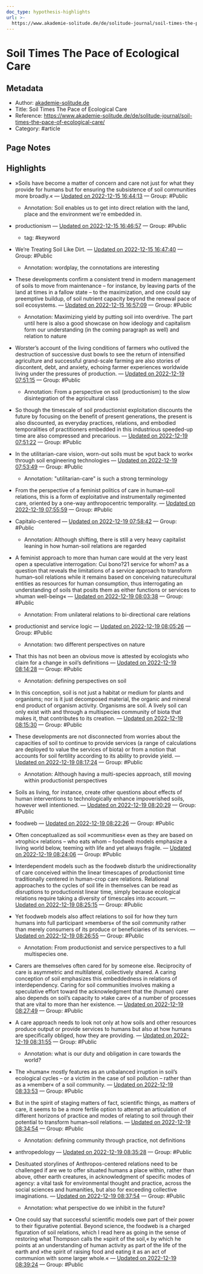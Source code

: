 ```yaml
---
doc_type: hypothesis-highlights
url: >-
  https://www.akademie-solitude.de/de/solitude-journal/soil-times-the-pace-of-ecological-care/
---
```


# Soil Times The Pace of Ecological Care

## Metadata
- Author: [akademie-solitude.de]()
- Title: Soil Times The Pace of Ecological Care
- Reference: https://www.akademie-solitude.de/de/solitude-journal/soil-times-the-pace-of-ecological-care/
- Category: #article

## Page Notes
## Highlights
- »Soils have become a matter of concern and care not just for what they provide for humans but for ensuring the subsistence of soil communities more broadly.« — [Updated on 2022-12-15 16:44:13](https://hyp.is/U2vWxHyPEe2JYrf3hoQTJQ/www.akademie-solitude.de/de/solitude-journal/soil-times-the-pace-of-ecological-care/) — Group: #Public
    - Annotation: Soil enables us to get into direct relation with the land, place and the environment we're embedded in.
- productionism — [Updated on 2022-12-15 16:46:57](https://hyp.is/q1p4mnyPEe2kSuMglOcDIg/www.akademie-solitude.de/de/solitude-journal/soil-times-the-pace-of-ecological-care/) — Group: #Public
    - tag:  #keyword 

- We’re Treating Soil Like Dirt. — [Updated on 2022-12-15 16:47:40](https://hyp.is/znNuNnyPEe21ffOGpTymNg/www.akademie-solitude.de/de/solitude-journal/soil-times-the-pace-of-ecological-care/) — Group: #Public
    - Annotation: wordplay, the connotations are interesting
- These developments confirm a consistent trend in modern management of soils to move from maintenance – for instance, by leaving parts of the land at times in a fallow state – to the maximization, and one could say preemptive buildup, of soil nutrient capacity beyond the renewal pace of soil ecosystems. — [Updated on 2022-12-15 16:57:09](https://hyp.is/e934ZnyQEe2F1VeNRROPRA/www.akademie-solitude.de/de/solitude-journal/soil-times-the-pace-of-ecological-care/) — Group: #Public
    - Annotation: Maximizing yield by putting soil into overdrive. The part until here is also a good showcase on how ideology and capitalism form our understanding (in the coming paragraph as well) and relation to nature
- Worster’s account of the living conditions of farmers who outlived the destruction of successive dust bowls to see the return of intensified agriculture and successful grand-scale farming are also stories of discontent, debt, and anxiety, echoing farmer experiences worldwide living under the pressures of production. — [Updated on 2022-12-19 07:51:15](https://hyp.is/iLC85n9pEe2P1JuKuIQhvg/www.akademie-solitude.de/de/solitude-journal/soil-times-the-pace-of-ecological-care/) — Group: #Public
    - Annotation: From a perspective on soil (productionism) to the slow disintegration of the agricultural class
- So though the timescale of soil productionist exploitation discounts the future by focusing on the benefit of present generations, the present is also discounted, as everyday practices, relations, and embodied temporalities of practitioners embedded in this industrious speeded-up time are also compressed and precarious. — [Updated on 2022-12-19 07:51:22](https://hyp.is/jHb0in9pEe21iL-AJ9Tr5w/www.akademie-solitude.de/de/solitude-journal/soil-times-the-pace-of-ecological-care/) — Group: #Public

- In the utilitarian-care vision, worn-out soils must be »put back to work« through soil engineering technologies — [Updated on 2022-12-19 07:53:49](https://hyp.is/zE65in9pEe26njclU07z3Q/www.akademie-solitude.de/de/solitude-journal/soil-times-the-pace-of-ecological-care/) — Group: #Public
    - Annotation: "utilitarian-care" is such a strong terminology
- From the perspective of a feminist politics of care in human–soil relations, this is a form of exploitative and instrumentally regimented care, oriented by a one-way anthropocentric temporality. — [Updated on 2022-12-19 07:55:59](https://hyp.is/MXaven9qEe22n2tYNrTxgQ/www.akademie-solitude.de/de/solitude-journal/soil-times-the-pace-of-ecological-care/) — Group: #Public

- Capitalo-centered — [Updated on 2022-12-19 07:58:42](https://hyp.is/kyyhIH9qEe2pORcOgtxMFQ/www.akademie-solitude.de/de/solitude-journal/soil-times-the-pace-of-ecological-care/) — Group: #Public
    - Annotation: Although shifting, there is still a very heavy capitalist leaning in how human-soil relations are regarded
- A feminist approach to more than human care would at the very least open a speculative interrogation: Cui bono?21 service for whom? as a question that reveals the limitations of a service approach to transform human–soil relations while it remains based on conceiving naturecultural entities as resources for human consumption, thus interrogating an understanding of soils that posits them as either functions or services to »human well-being« — [Updated on 2022-12-19 08:03:38](https://hyp.is/QwWqTH9rEe2vA0v4sNCxTA/www.akademie-solitude.de/de/solitude-journal/soil-times-the-pace-of-ecological-care/) — Group: #Public
    - Annotation: From unilateral relations to bi-directional care relations
- productionist and service logic — [Updated on 2022-12-19 08:05:26](https://hyp.is/g8qQ2H9rEe2fZh93yWuIaw/www.akademie-solitude.de/de/solitude-journal/soil-times-the-pace-of-ecological-care/) — Group: #Public
    - Annotation: two different perspectives on nature
- That this has not been an obvious move is attested by ecologists who claim for a change in soil’s definitions — [Updated on 2022-12-19 08:14:28](https://hyp.is/xprRan9sEe21n8t-18-Oxg/www.akademie-solitude.de/de/solitude-journal/soil-times-the-pace-of-ecological-care/) — Group: #Public
    - Annotation: defining perspectives on soil
- In this conception, soil is not just a habitat or medium for plants and organisms; nor is it just decomposed material, the organic and mineral end product of organism activity. Organisms are soil. A lively soil can only exist with and through a multispecies community of biota that makes it, that contributes to its creation. — [Updated on 2022-12-19 08:15:30](https://hyp.is/6-8y5H9sEe2_dGdVgaMy8Q/www.akademie-solitude.de/de/solitude-journal/soil-times-the-pace-of-ecological-care/) — Group: #Public

- These developments are not disconnected from worries about the capacities of soil to continue to provide services (a range of calculations are deployed to value the services of biota) or from a notion that accounts for soil fertility according to its ability to provide yield. — [Updated on 2022-12-19 08:17:24](https://hyp.is/L5Kwyn9tEe2qeXcskB3rVQ/www.akademie-solitude.de/de/solitude-journal/soil-times-the-pace-of-ecological-care/) — Group: #Public
    - Annotation: Although having a multi-species approach, still moving within productionist perspectives
- Soils as living, for instance, create other questions about effects of human interventions to technologically enhance impoverished soils, however well intentioned. — [Updated on 2022-12-19 08:20:29](https://hyp.is/nd_EtH9tEe2Q0VsDgdA2YQ/www.akademie-solitude.de/de/solitude-journal/soil-times-the-pace-of-ecological-care/) — Group: #Public

- foodweb — [Updated on 2022-12-19 08:22:26](https://hyp.is/493fFH9tEe2cUBM1HA9F9A/www.akademie-solitude.de/de/solitude-journal/soil-times-the-pace-of-ecological-care/) — Group: #Public

- Often conceptualized as soil »communities« even as they are based on »trophic« relations – who eats whom – foodweb models emphasize a living world below, teeming with life and yet always fragile. — [Updated on 2022-12-19 08:24:06](https://hyp.is/Hy1u_n9uEe2KgXPMw1fwsw/www.akademie-solitude.de/de/solitude-journal/soil-times-the-pace-of-ecological-care/) — Group: #Public

- Interdependent models such as the foodweb disturb the unidirectionality of care conceived within the linear timescapes of productionist time traditionally centered in human-crop care relations. Relational approaches to the cycles of soil life in themselves can be read as disruptions to productionist linear time, simply because ecological relations require taking a diversity of timescales into account. — [Updated on 2022-12-19 08:25:15](https://hyp.is/SH0rRn9uEe20dzPpCvmEmg/www.akademie-solitude.de/de/solitude-journal/soil-times-the-pace-of-ecological-care/) — Group: #Public

- Yet foodweb models also affect relations to soil for how they turn humans into full participant »members« of the soil community rather than merely consumers of its produce or beneficiaries of its services. — [Updated on 2022-12-19 08:26:55](https://hyp.is/hEOX8H9uEe2mcZdr5Lkj0g/www.akademie-solitude.de/de/solitude-journal/soil-times-the-pace-of-ecological-care/) — Group: #Public
    - Annotation: From productionist and service perspectives to a full multispecies one.
- Carers are themselves often cared for by someone else. Reciprocity of care is asymmetric and multilateral, collectively shared. A caring conception of soil emphasizes this embeddedness in relations of interdependency. Caring for soil communities involves making a speculative effort toward the acknowledgment that the (human) carer also depends on soil’s capacity to »take care« of a number of processes that are vital to more than her existence.  — [Updated on 2022-12-19 08:27:49](https://hyp.is/o-a6Gn9uEe2XUHcUMTa7EQ/www.akademie-solitude.de/de/solitude-journal/soil-times-the-pace-of-ecological-care/) — Group: #Public

- A care approach needs to look not only at how soils and other resources produce output or provide services to humans but also at how humans are specifically obliged, how they are providing. — [Updated on 2022-12-19 08:31:55](https://hyp.is/Np0IMn9vEe2n799XeMXlPw/www.akademie-solitude.de/de/solitude-journal/soil-times-the-pace-of-ecological-care/) — Group: #Public
    - Annotation: what is our duty and obligation in care towards the world?
- The »human« mostly features as an unbalanced irruption in soil’s ecological cycles – or a victim in the case of soil pollution – rather than as a »member« of a soil community. — [Updated on 2022-12-19 08:33:53](https://hyp.is/fNwQ1n9vEe2rwYtAVcXujQ/www.akademie-solitude.de/de/solitude-journal/soil-times-the-pace-of-ecological-care/) — Group: #Public

- But in the spirit of staging matters of fact, scientific things, as matters of care, it seems to be a more fertile option to attempt an articulation of different horizons of practice and modes of relating to soil through their potential to transform human–soil relations. — [Updated on 2022-12-19 08:34:54](https://hyp.is/oWgPQH9vEe2P3O9G0I0qUw/www.akademie-solitude.de/de/solitude-journal/soil-times-the-pace-of-ecological-care/) — Group: #Public
    - Annotation: defining community through practice, not definitions
- anthropedology — [Updated on 2022-12-19 08:35:28](https://hyp.is/tbdcTn9vEe2_0mtXBvUZSw/www.akademie-solitude.de/de/solitude-journal/soil-times-the-pace-of-ecological-care/) — Group: #Public

- Desituated storylines of Anthropos-centered relations need to be challenged if are we to offer situated humans a place within, rather than above, other earth creatures, in acknowledgment of specific modes of agency: a vital task for environmental thought and practice, across the social sciences and humanities, but also for exceeding collective imaginations. — [Updated on 2022-12-19 08:37:54](https://hyp.is/DKwn3H9wEe20GBuR93edWw/www.akademie-solitude.de/de/solitude-journal/soil-times-the-pace-of-ecological-care/) — Group: #Public
    - Annotation: what perspective do we inhibit in the future?
- One could say that successful scientific models owe part of their power to their figurative potential. Beyond science, the foodweb is a charged figuration of soil relations, which I read here as going in the sense of restoring what Thompson calls the »spirit of the soil,« by which he points at an understanding of human activity as part of the life of the earth and »the spirit of raising food and eating it as an act of communion with some larger whole.« — [Updated on 2022-12-19 08:39:24](https://hyp.is/Qm0U2n9wEe2whA_Q07XYtw/www.akademie-solitude.de/de/solitude-journal/soil-times-the-pace-of-ecological-care/) — Group: #Public






